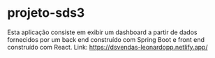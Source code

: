 # projeto-sds3
Esta aplicação consiste em exibir um dashboard a partir de dados fornecidos por um back end construído com Spring Boot e front end construído com React.
Link: https://dsvendas-leonardopp.netlify.app/
